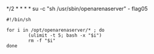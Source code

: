 */2 * * * * su -c "sh /usr/sbin/openarenaserver" - flag05

```
#!/bin/sh

for i in /opt/openarenaserver/* ; do
        (ulimit -t 5; bash -x "$i")
        rm -f "$i"
done
```